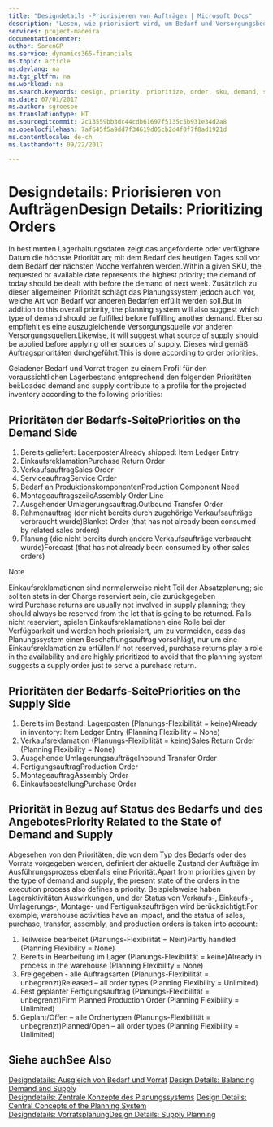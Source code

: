 ```yaml
---
title: "Designdetails -Priorisieren von Aufträgen | Microsoft Docs"
description: "Lesen, wie priorisiert wird, um Bedarf und Versorgungsbedarf zu erfüllen."
services: project-madeira
documentationcenter: 
author: SorenGP
ms.service: dynamics365-financials
ms.topic: article
ms.devlang: na
ms.tgt_pltfrm: na
ms.workload: na
ms.search.keywords: design, priority, prioritize, order, sku, demand, supply
ms.date: 07/01/2017
ms.author: sgroespe
ms.translationtype: HT
ms.sourcegitcommit: 2c13559bb3dc44cdb61697f5135c5b931e34d2a8
ms.openlocfilehash: 7af645f5a9dd7f34619d05cb2d4f0f7f8ad1921d
ms.contentlocale: de-ch
ms.lasthandoff: 09/22/2017

---
```

# <a name="design-details-prioritizing-orders"></a><span data-ttu-id="01e4b-103">Designdetails: Priorisieren von Aufträgen</span><span class="sxs-lookup"><span data-stu-id="01e4b-103">Design Details: Prioritizing Orders</span></span>
<span data-ttu-id="01e4b-104">In bestimmten Lagerhaltungsdaten zeigt das angeforderte oder verfügbare Datum die höchste Priorität an; mit dem Bedarf des heutigen Tages soll vor dem Bedarf der nächsten Woche verfahren werden.</span><span class="sxs-lookup"><span data-stu-id="01e4b-104">Within a given SKU, the requested or available date represents the highest priority; the demand of today should be dealt with before the demand of next week.</span></span> <span data-ttu-id="01e4b-105">Zusätzlich zu dieser allgemeinen Priorität schlägt das Planungssystem jedoch auch vor, welche Art von Bedarf vor anderen Bedarfen erfüllt werden soll.</span><span class="sxs-lookup"><span data-stu-id="01e4b-105">But in addition to this overall priority, the planning system will also suggest which type of demand should be fulfilled before fulfilling another demand.</span></span> <span data-ttu-id="01e4b-106">Ebenso empfiehlt es eine auszugleichende Versorgungsquelle vor anderen Versorgungsquellen.</span><span class="sxs-lookup"><span data-stu-id="01e4b-106">Likewise, it will suggest what source of supply should be applied before applying other sources of supply.</span></span> <span data-ttu-id="01e4b-107">Dieses wird gemäß Auftragsprioritäten durchgeführt.</span><span class="sxs-lookup"><span data-stu-id="01e4b-107">This is done according to order priorities.</span></span>  
  
<span data-ttu-id="01e4b-108">Geladener Bedarf und Vorrat tragen zu einem Profil für den voraussichtlichen Lagerbestand entsprechend den folgenden Prioritäten bei:</span><span class="sxs-lookup"><span data-stu-id="01e4b-108">Loaded demand and supply contribute to a profile for the projected inventory according to the following priorities:</span></span>  
  
## <a name="priorities-on-the-demand-side"></a><span data-ttu-id="01e4b-109">Prioritäten der Bedarfs-Seite</span><span class="sxs-lookup"><span data-stu-id="01e4b-109">Priorities on the Demand Side</span></span>  
1. <span data-ttu-id="01e4b-110">Bereits geliefert: Lagerposten</span><span class="sxs-lookup"><span data-stu-id="01e4b-110">Already shipped: Item Ledger Entry</span></span>  
2. <span data-ttu-id="01e4b-111">Einkaufsreklamation</span><span class="sxs-lookup"><span data-stu-id="01e4b-111">Purchase Return Order</span></span>  
3. <span data-ttu-id="01e4b-112">Verkaufsauftrag</span><span class="sxs-lookup"><span data-stu-id="01e4b-112">Sales Order</span></span>  
4. <span data-ttu-id="01e4b-113">Serviceauftrag</span><span class="sxs-lookup"><span data-stu-id="01e4b-113">Service Order</span></span>  
5. <span data-ttu-id="01e4b-114">Bedarf an Produktionskomponenten</span><span class="sxs-lookup"><span data-stu-id="01e4b-114">Production Component Need</span></span>  
6. <span data-ttu-id="01e4b-115">Montageauftragszeile</span><span class="sxs-lookup"><span data-stu-id="01e4b-115">Assembly Order Line</span></span>  
7. <span data-ttu-id="01e4b-116">Ausgehender Umlagerungsauftrag.</span><span class="sxs-lookup"><span data-stu-id="01e4b-116">Outbound Transfer Order</span></span>  
8. <span data-ttu-id="01e4b-117">Rahmenauftrag (der nicht bereits durch zugehörige Verkaufsaufträge verbraucht wurde)</span><span class="sxs-lookup"><span data-stu-id="01e4b-117">Blanket Order (that has not already been consumed by related sales orders)</span></span>  
9. <span data-ttu-id="01e4b-118">Planung (die nicht bereits durch andere Verkaufsaufträge verbraucht wurde)</span><span class="sxs-lookup"><span data-stu-id="01e4b-118">Forecast (that has not already been consumed by other sales orders)</span></span>  
  
> [!NOTE]  
>  <span data-ttu-id="01e4b-119">Einkaufsreklamationen sind normalerweise nicht Teil der Absatzplanung; sie sollten stets in der Charge reserviert sein, die zurückgegeben wird.</span><span class="sxs-lookup"><span data-stu-id="01e4b-119">Purchase returns are usually not involved in supply planning; they should always be reserved from the lot that is going to be returned.</span></span> <span data-ttu-id="01e4b-120">Falls nicht reserviert, spielen Einkaufsreklamationen eine Rolle bei der Verfügbarkeit und werden hoch priorisiert, um zu vermeiden, dass das Planungssystem einen Beschaffungsauftrag vorschlägt, nur um eine Einkaufsreklamation zu erfüllen.</span><span class="sxs-lookup"><span data-stu-id="01e4b-120">If not reserved, purchase returns play a role in the availability and are highly prioritized to avoid that the planning system suggests a supply order just to serve a purchase return.</span></span>  
  
## <a name="priorities-on-the-supply-side"></a><span data-ttu-id="01e4b-121">Prioritäten der Bedarfs-Seite</span><span class="sxs-lookup"><span data-stu-id="01e4b-121">Priorities on the Supply Side</span></span>  
1. <span data-ttu-id="01e4b-122">Bereits im Bestand: Lagerposten (Planungs-Flexibilität = keine)</span><span class="sxs-lookup"><span data-stu-id="01e4b-122">Already in inventory: Item Ledger Entry (Planning Flexibility = None)</span></span>  
2. <span data-ttu-id="01e4b-123">Verkaufsreklamation (Planungs-Flexibilität = keine)</span><span class="sxs-lookup"><span data-stu-id="01e4b-123">Sales Return Order (Planning Flexibility = None)</span></span>  
3. <span data-ttu-id="01e4b-124">Ausgehende Umlagerungsaufträge</span><span class="sxs-lookup"><span data-stu-id="01e4b-124">Inbound Transfer Order</span></span>  
4. <span data-ttu-id="01e4b-125">Fertigungsauftrag</span><span class="sxs-lookup"><span data-stu-id="01e4b-125">Production Order</span></span>  
5. <span data-ttu-id="01e4b-126">Montageauftrag</span><span class="sxs-lookup"><span data-stu-id="01e4b-126">Assembly Order</span></span>  
6. <span data-ttu-id="01e4b-127">Einkaufsbestellung</span><span class="sxs-lookup"><span data-stu-id="01e4b-127">Purchase Order</span></span>  
  
## <a name="priority-related-to-the-state-of-demand-and-supply"></a><span data-ttu-id="01e4b-128">Priorität in Bezug auf Status des Bedarfs und des Angebotes</span><span class="sxs-lookup"><span data-stu-id="01e4b-128">Priority Related to the State of Demand and Supply</span></span>  
<span data-ttu-id="01e4b-129">Abgesehen von den Prioritäten, die von dem Typ des Bedarfs oder des Vorrats vorgegeben werden, definiert der aktuelle Zustand der Aufträge im Ausführungsprozess ebenfalls eine Priorität.</span><span class="sxs-lookup"><span data-stu-id="01e4b-129">Apart from priorities given by the type of demand and supply, the present state of the orders in the execution process also defines a priority.</span></span> <span data-ttu-id="01e4b-130">Beispielsweise haben Lageraktivitäten Auswirkungen, und der Status von Verkaufs-, Einkaufs-, Umlagerungs-, Montage- und Fertigunksaufträgen wird berücksichtigt:</span><span class="sxs-lookup"><span data-stu-id="01e4b-130">For example, warehouse activities have an impact, and the status of sales, purchase, transfer, assembly, and production orders is taken into account:</span></span>  
  
1. <span data-ttu-id="01e4b-131">Teilweise bearbeitet (Planungs-Flexibilität = Nein)</span><span class="sxs-lookup"><span data-stu-id="01e4b-131">Partly handled (Planning Flexibility = None)</span></span>  
2. <span data-ttu-id="01e4b-132">Bereits in Bearbeitung im Lager (Planungs-Flexibilität = keine)</span><span class="sxs-lookup"><span data-stu-id="01e4b-132">Already in process in the warehouse (Planning Flexibility = None)</span></span>  
3. <span data-ttu-id="01e4b-133">Freigegeben - alle Auftragsarten (Planungs-Flexibilität = unbegrenzt)</span><span class="sxs-lookup"><span data-stu-id="01e4b-133">Released – all order types (Planning Flexibility = Unlimited)</span></span>  
4. <span data-ttu-id="01e4b-134">Fest geplanter Fertigungsauftrag (Planungs-Flexibilität = unbegrenzt)</span><span class="sxs-lookup"><span data-stu-id="01e4b-134">Firm Planned Production Order (Planning Flexibility = Unlimited)</span></span>  
5. <span data-ttu-id="01e4b-135">Geplant/Offen – alle Ordnertypen (Planungs-Flexibilität = unbegrenzt)</span><span class="sxs-lookup"><span data-stu-id="01e4b-135">Planned/Open – all order types (Planning Flexibility = Unlimited)</span></span>  
  
## <a name="see-also"></a><span data-ttu-id="01e4b-136">Siehe auch</span><span class="sxs-lookup"><span data-stu-id="01e4b-136">See Also</span></span>  
<span data-ttu-id="01e4b-137">[Designdetails: Ausgleich von Bedarf und Vorrat](design-details-balancing-demand-and-supply.md) </span><span class="sxs-lookup"><span data-stu-id="01e4b-137">[Design Details: Balancing Demand and Supply](design-details-balancing-demand-and-supply.md) </span></span>  
<span data-ttu-id="01e4b-138">[Designdetails: Zentrale Konzepte des Planungssystems](design-details-central-concepts-of-the-planning-system.md) </span><span class="sxs-lookup"><span data-stu-id="01e4b-138">[Design Details: Central Concepts of the Planning System](design-details-central-concepts-of-the-planning-system.md) </span></span>  
[<span data-ttu-id="01e4b-139">Designdetails: Vorratsplanung</span><span class="sxs-lookup"><span data-stu-id="01e4b-139">Design Details: Supply Planning</span></span>](design-details-supply-planning.md)
